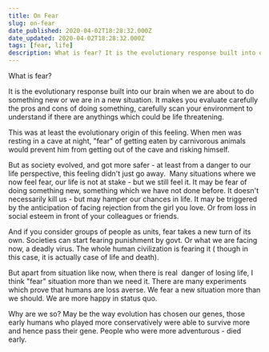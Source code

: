 ```yaml
---
title: On Fear
slug: on-fear
date_published: 2020-04-02T18:28:32.000Z
date_updated: 2020-04-02T18:28:32.000Z
tags: [fear, life]
description: What is fear? It is the evolutionary response built into our brain when we are about to do something new or we are in a new situation. 
---
```


What is fear?

 It is the evolutionary response built into our brain when we are about to do something new or we are in a new situation. It makes you evaluate carefully the pros and cons of doing something, carefully scan your environment to understand if there are anythings which could be life threatening.

This was at least the evolutionary origin of this feeling. When men was resting in a cave at night, "fear" of getting eaten by carnivorous animals would prevent him from getting out of the cave and risking himself.

But as society evolved, and got more safer - at least from a danger to our life perspective, this feeling didn't just go away.  Many situations where we now feel fear, our life is not at stake - but we still feel it. It may be fear of doing something new, something which we have not done before. It doesn't necessarily kill us - but may hamper our chances in life. It may be triggered by the anticipation of facing rejection from the girl you love. Or from loss in social esteem in front of your colleagues or friends.

And if you consider groups of people as units, fear takes a new turn of its own. Societies can start fearing punishment by govt. Or what we are facing now, a deadly virus. The whole human civilization is fearing it ( though in this case, it is actually case of life and death).

But apart from situation like now, when there is real  danger of losing life, I think "fear" situation more than we need it. There are many experiments which prove that humans are loss averse. We fear a new situation more than we should. We are more happy in status quo.

Why are we so? May be the way evolution has chosen our genes, those early humans who played more conservatively were able to survive more and hence pass their gene. People who were more adventurous - died early.
